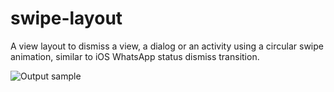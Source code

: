 # swipe-layout
A view layout to dismiss a view, a dialog or an activity using a circular swipe animation, similar to iOS WhatsApp status dismiss transition.

![Output sample](https://raw.githubusercontent.com/salih-demir/swipe-layout/master/showcase.gif)